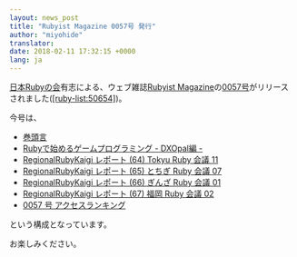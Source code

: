 ```yaml
---
layout: news_post
title: "Rubyist Magazine 0057号 発行"
author: "miyohide"
translator:
date: 2018-02-11 17:32:15 +0000
lang: ja
---
```


[日本Rubyの会][1]有志による、ウェブ雑誌[Rubyist Magazine][2]の[0057号][3]がリリースされました([\[ruby-list:50654\]][4])。

今号は、

* [巻頭言](http://magazine.rubyist.net/?0057-ForeWord)
* [Rubyで始めるゲームプログラミング - DXOpal編 -](http://magazine.rubyist.net/?0057-GameProgramingWithDXOpal)
* [RegionalRubyKaigi レポート (64) Tokyu Ruby 会議 11](http://magazine.rubyist.net/?0057-TokyuRubyKaigi11Report)
* [RegionalRubyKaigi レポート (65) とちぎ Ruby 会議 07](http://magazine.rubyist.net/?0057-TochigiRubyKaigi07Report)
* [RegionalRubyKaigi レポート (66) ぎんざ Ruby 会議 01](http://magazine.rubyist.net/?0057-GinzaRubyKaigi01Report)
* [RegionalRubyKaigi レポート (67) 福岡 Ruby 会議 02](http://magazine.rubyist.net/?0057-FukuokaRubyKaigi02Report)
* [0057 号 アクセスランキング](http://magazine.rubyist.net/?0057-RubyistMagazineRanking)

という構成となっています。

お楽しみください。

[1]: http://ruby-no-kai.org
[2]: http://magazine.rubyist.net/
[3]: http://magazine.rubyist.net/?0057
[4]: http://blade.nagaokaut.ac.jp/cgi-bin/scat.rb/ruby/ruby-list/50654
